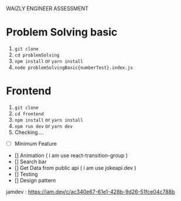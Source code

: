 WAIZLY ENGINEER ASSESSMENT

# Problem Solving basic

1. `git clone`
2. `cd problemSolving`
3. `npm install` or `yarn install`
4. `node problemSolvingBasic{numberTest}.index.js`


# Frontend
1. `git clone`
2. `cd frontend`
3. `npm install` or `yarn install`
4. `npm run dev` or `yarn dev`
5. Checking....

- [ ] Minimum Feature
- [] Animation ( i am use react-transition-group )
- [] Search bar
- [] Get Data from public api ( i am use jokeapi.dev )
- [] Testing
- [] Design pattern

jamdev : https://jam.dev/c/ac340e67-61e1-428b-9d26-51fce04c788b

